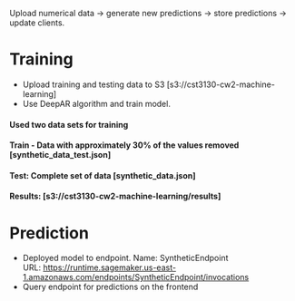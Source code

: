 Upload numerical data → generate new predictions → store
predictions → update clients.

# Training

- Upload training and testing data to S3 [s3://cst3130-cw2-machine-learning]
- Use DeepAR algorithm and train model.

#### Used two data sets for training

#### Train - Data with approximately 30% of the values removed [synthetic_data_test.json]

#### Test: Complete set of data [synthetic_data.json]

#### Results: [s3://cst3130-cw2-machine-learning/results]

# Prediction

- Deployed model to endpoint.
  Name: SyntheticEndpoint
  <br>
  URL:
  https://runtime.sagemaker.us-east-1.amazonaws.com/endpoints/SyntheticEndpoint/invocations
- Query endpoint for predictions on the frontend
